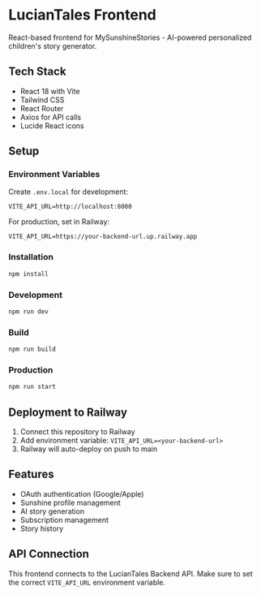 # LucianTales Frontend

React-based frontend for MySunshineStories - AI-powered personalized children's story generator.

## Tech Stack
- React 18 with Vite
- Tailwind CSS
- React Router
- Axios for API calls
- Lucide React icons

## Setup

### Environment Variables
Create `.env.local` for development:
```
VITE_API_URL=http://localhost:8000
```

For production, set in Railway:
```
VITE_API_URL=https://your-backend-url.up.railway.app
```

### Installation
```bash
npm install
```

### Development
```bash
npm run dev
```

### Build
```bash
npm run build
```

### Production
```bash
npm run start
```

## Deployment to Railway

1. Connect this repository to Railway
2. Add environment variable: `VITE_API_URL=<your-backend-url>`
3. Railway will auto-deploy on push to main

## Features
- OAuth authentication (Google/Apple)
- Sunshine profile management
- AI story generation
- Subscription management
- Story history

## API Connection
This frontend connects to the LucianTales Backend API. Make sure to set the correct `VITE_API_URL` environment variable.